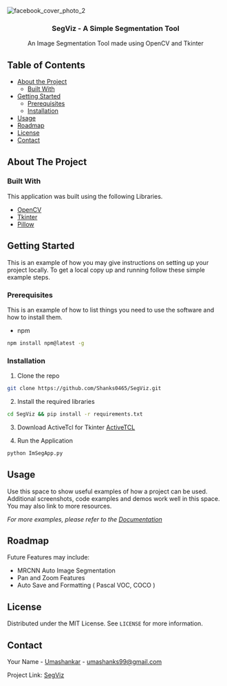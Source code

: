 
![facebook_cover_photo_2](https://user-images.githubusercontent.com/48712410/95494985-651f8c00-09bc-11eb-8d6d-e1b169271be6.png)
<br />
<p align="center">

  <h3 align="center">SegViz -  A Simple Segmentation Tool</h3>

  <p align="center">
    An Image Segmentation Tool made using OpenCV and Tkinter
  </p>
</p>



<!-- TABLE OF CONTENTS -->
## Table of Contents

* [About the Project](#about-the-project)
  * [Built With](#built-with)
* [Getting Started](#getting-started)
  * [Prerequisites](#prerequisites)
  * [Installation](#installation)
* [Usage](#usage)
* [Roadmap](#roadmap)
* [License](#license)
* [Contact](#contact)




<!-- ABOUT THE PROJECT -->
## About The Project



### Built With
This application was built using the following Libraries.
* [OpenCV](https://opencv.org/)
* [Tkinter](https://docs.python.org/3/library/tkinter.html)
* [Pillow](https://pillow.readthedocs.io/en/3.0.x/handbook/tutorial.html)



<!-- GETTING STARTED -->
## Getting Started

This is an example of how you may give instructions on setting up your project locally.
To get a local copy up and running follow these simple example steps.

### Prerequisites

This is an example of how to list things you need to use the software and how to install them.
* npm
```sh
npm install npm@latest -g
```

### Installation

1. Clone the repo
```sh
git clone https://github.com/Shanks0465/SegViz.git
```
2. Install the required libraries
```sh
cd SegViz && pip install -r requirements.txt
```
3. Download ActiveTcl for Tkinter [ActiveTCL](https://www.activestate.com/products/tcl/downloads/)

4. Run the Application
```sh
python ImSegApp.py
```



<!-- USAGE EXAMPLES -->
## Usage

Use this space to show useful examples of how a project can be used. Additional screenshots, code examples and demos work well in this space. You may also link to more resources.

_For more examples, please refer to the [Documentation](https://example.com)_



<!-- ROADMAP -->
## Roadmap

Future Features may include:
* MRCNN Auto Image Segmentation
* Pan and Zoom Features
* Auto Save and Formatting ( Pascal VOC, COCO )


<!-- LICENSE -->
## License

Distributed under the MIT License. See `LICENSE` for more information.



<!-- CONTACT -->
## Contact

Your Name - [Umashankar](https://www.linkedin.com/in/shankar-kumar-74a228146/) - umashanks99@gmail.com

Project Link: [SegViz](https://github.com/Shanks0465/SegViz)



